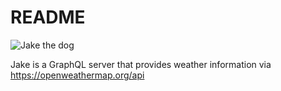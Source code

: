 # README

![Jake the dog](https://i.pinimg.com/564x/35/5e/93/355e93dae3aac73a024d0211efd0e3ee.jpg)

Jake is a GraphQL server that provides weather information via https://openweathermap.org/api

